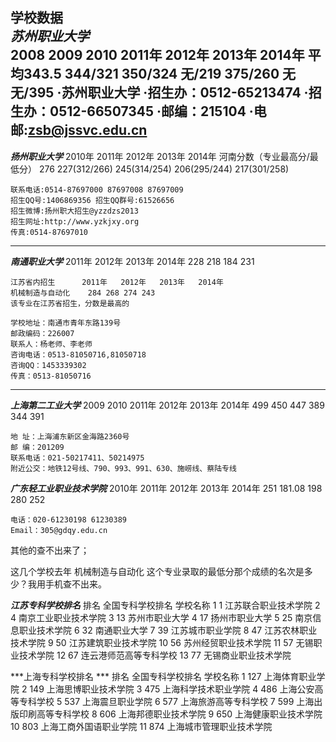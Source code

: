 
**学校数据**					
***苏州职业大学***	
	2008 	 2009 		2010 	2011年	2012年	2013年	2014年
	平均343.5 344/321 	350/324 无/219 	375/260	 无	无/395
	·苏州职业大学 
	·招生办：0512-65213474
	·招生办：0512-66507345
	·邮编：215104
	·电邮:zsb@jssvc.edu.cn
---------------------------------------------------------
***扬州职业大学***
	2010年 	2011年		2012年		2013年		2014年 	河南分数（专业最高分/最低分）
	276 	227(312/266) 	245(314/254)  206(295/244)	217(301/258)
	
	联系电话:0514-87697000 87697008 87697009
	招生QQ号:1406869356 招生QQ群号:61526656
	招生微博:扬州职大招生@yzzdzs2013
	招生网址:http://www.yzkjxy.org
	传真:0514-87697010
----------------------------------------------------
***南通职业大学***
	2011年	2012年	2013年	2014年
	228 	218 	184 	231

	江苏省内招生		2011年	2012年	2013年	2014年
	机械制造与自动化	284	268	274	243
	该专业在江苏省招生，分数是最高的

	学校地址：南通市青年东路139号
	邮政编码：226007
	联系人：杨老师、李老师
	咨询电话：0513-81050716,81050718
	咨询QQ：1453339302
	传真：0513-81050716
----------------------------------------------------
***上海第二工业大学***
  	2009 2010 2011年 2012年	2013年	2014年
	499 450	  447	 389	344 	391

	地 址：上海浦东新区金海路2360号
	邮 编：201209
	联系电话：021-50217411、50214975
	附近公交：地铁12号线、790、993、991、630、施崂线、蔡陆专线

***广东轻工业职业技术学院***
	2010年 2011年 2012年	2013年	2014年
	251   181.08   198	280 	252

	电话：020-61230198 61230389
	Email：305@gdqy.edu.cn

其他的查不出来了；

这几个学校去年 机械制造与自动化 这个专业录取的最低分那个成绩的名次是多少？我用手机查不出来。

***江苏专科学校排名***
排名 	全国专科学校排名 	学校名称
 1  	1 	江苏联合职业技术学院
 2  	4 	南京工业职业技术学院
 3  	13 	苏州市职业大学
 4  	17 	扬州市职业大学
 5  	25 	南京信息职业技术学院
 6  	32 	南通职业大学
 7  	39 	江苏城市职业学院
 8  	47 	江苏农林职业技术学院
 9  	50 	江苏建筑职业技术学院
 10  	56 	苏州经贸职业技术学院
 11  	57 	无锡职业技术学院
 12  	67 	连云港师范高等专科学校
 13  	77 	无锡商业职业技术学院


***上海专科学校排名 ***
排名 	全国专科学校排名 	学校名称
 1  	127 	上海体育职业学院
 2  	149 	上海思博职业技术学院
 3  	475 	上海科学技术职业学院
 4  	486 	上海公安高等专科学校
 5  	537 	上海震旦职业学院
 6  	577 	上海旅游高等专科学校
 7  	599 	上海出版印刷高等专科学校
 8  	606 	上海邦德职业技术学院
 9  	650 	上海健康职业技术学院
 10  	803 	上海工商外国语职业学院
 11  	874 	上海城市管理职业技术学院
